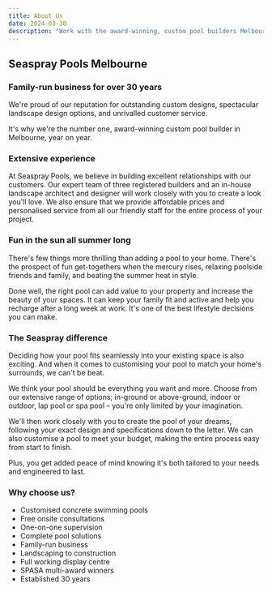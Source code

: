 ```yaml
---
title: About Us
date: 2024-03-30
description: "Work with the award-winning, custom pool builders Melbourne families love."
---
```


## Seaspray Pools Melbourne

### Family-run business for over 30 years

We're proud of our reputation for outstanding custom designs, spectacular landscape design options, and unrivalled customer service.

It's why we're the number one, award-winning custom pool builder in Melbourne, year on year.

### Extensive experience

At Seaspray Pools, we believe in building excellent relationships with our customers. Our expert team of three registered builders and an in-house landscape architect and designer will work closely with you to create a look you'll love. We also ensure that we provide affordable prices and personalised service from all our friendly staff for the entire process of your project.

### Fun in the sun all summer long

There's few things more thrilling than adding a pool to your home. There's the prospect of fun get-togethers when the mercury rises, relaxing poolside friends and family, and beating the summer heat in style.

Done well, the right pool can add value to your property and increase the beauty of your spaces. It can keep your family fit and active and help you recharge after a long week at work. It's one of the best lifestyle decisions you can make.

### The Seaspray difference

Deciding how your pool fits seamlessly into your existing space is also exciting. And when it comes to customising your pool to match your home's surrounds, we can't be beat.

We think your pool should be everything you want and more. Choose from our extensive range of options; in-ground or above-ground, indoor or outdoor, lap pool or spa pool – you're only limited by your imagination.

We'll then work closely with you to create the pool of your dreams, following your exact design and specifications down to the letter. We can also customise a pool to meet your budget, making the entire process easy from start to finish.

Plus, you get added peace of mind knowing it's both tailored to your needs and engineered to last.

### Why choose us?

- Customised concrete swimming pools
- Free onsite consultations
- One-on-one supervision
- Complete pool solutions
- Family-run business
- Landscaping to construction
- Full working display centre
- SPASA multi-award winners
- Established 30 years
